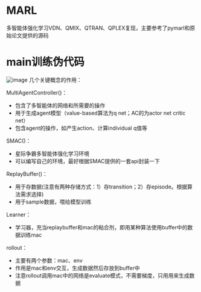# MARL
多智能体强化学习VDN、QMIX、QTRAN、QPLEX复现，主要参考了pymarl和原始论文提供的源码
# main训练伪代码
![image](https://user-images.githubusercontent.com/78296375/225800123-ee80dddd-c30f-4eb6-affc-9d0ef56bc31e.png)
几个关键概念的作用：

MultiAgentController()：
- 包含了多智能体的网络和所需要的操作
- 用于生成agent模型（value-based算法为q net；AC的为actor net critic net）
- 包含agent的操作，如产生action、计算individual q值等

SMAC()：
- 星际争霸多智能体强化学习环境
- 可以编写自己的环境，最好根据SMAC提供的一套api封装一下

ReplayBuffer()：
- 用于存数据(注意有两种存储方式：1）存transition；2）存episode。根据算法需求选择)
- 用于sample数据，喂给模型训练

Learner：
- 学习器，充当replaybuffer和mac的粘合剂，即用某种算法使用buffer中的数据训练mac

rollout：
- 主要有两个参数：mac、env
- 作用是mac和env交互，生成数据然后存放到buffer中
- 注意rollout调用mac中的网络是evaluate模式，不需要梯度，只用用来生成数据
